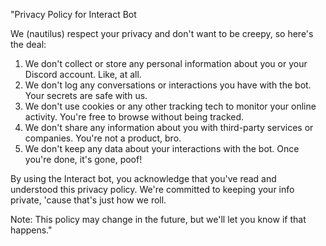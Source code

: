 
"Privacy Policy for Interact Bot

We (nautilus) respect your privacy and don't want to be creepy, so here's the deal:

1. We don't collect or store any personal information about you or your Discord account. Like, at all.
2. We don't log any conversations or interactions you have with the bot. Your secrets are safe with us.
3. We don't use cookies or any other tracking tech to monitor your online activity. You're free to browse without being tracked.
4. We don't share any information about you with third-party services or companies. You're not a product, bro.
5. We don't keep any data about your interactions with the bot. Once you're done, it's gone, poof!

By using the Interact bot, you acknowledge that you've read and understood this privacy policy. We're committed to keeping your info private, 'cause that's just how we roll.

Note: This policy may change in the future, but we'll let you know if that happens."

